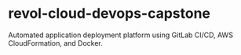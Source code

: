 # revol-cloud-devops-capstone
Automated application deployment platform using GitLab CI/CD, AWS CloudFormation, and Docker.
